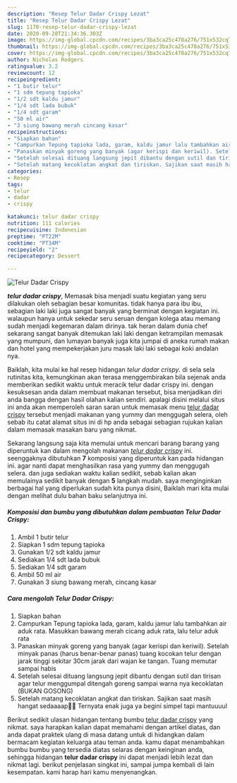 ```yaml
---
description: "Resep Telur Dadar Crispy Lezat"
title: "Resep Telur Dadar Crispy Lezat"
slug: 1170-resep-telur-dadar-crispy-lezat
date: 2020-09-28T21:34:36.303Z
image: https://img-global.cpcdn.com/recipes/3ba3ca25c478a276/751x532cq70/telur-dadar-crispy-foto-resep-utama.jpg
thumbnail: https://img-global.cpcdn.com/recipes/3ba3ca25c478a276/751x532cq70/telur-dadar-crispy-foto-resep-utama.jpg
cover: https://img-global.cpcdn.com/recipes/3ba3ca25c478a276/751x532cq70/telur-dadar-crispy-foto-resep-utama.jpg
author: Nicholas Rodgers
ratingvalue: 3.2
reviewcount: 12
recipeingredient:
- "1 butir telur"
- "1 sdm tepung tapioka"
- "1/2 sdt kaldu jamur"
- "1/4 sdt lada bubuk"
- "1/4 sdt garam"
- "50 ml air"
- "3 siung bawang merah cincang kasar"
recipeinstructions:
- "Siapkan bahan"
- "Campurkan Tepung tapioka lada, garam, kaldu jamur lalu tambahkan air aduk rata. Masukkan bawang merah cicang aduk rata, lalu telur aduk rata"
- "Panaskan minyak goreng yang banyak (agar kerispi dan keriwil). Setelah minyak panas (harus benar-benar panas) tuang kocokan telur dengan jarak tinggi sekitar 30cm jarak dari wajan ke tangan. Tuang memutar sampai habis"
- "Setelah selesai dituang langsung jepit dibantu dengan sutil dan tirisan agar telur menggumpal ditengah goreng sampai warna nya kecoklatan (BUKAN GOSONG)"
- "Setelah matang kecoklatan angkat dan tiriskan. Sajikan saat masih hangat sedaaaap🤤🤤 Ternyata enak juga ya begini simpel tapi mantuuuul"
categories:
- Resep
tags:
- telur
- dadar
- crispy

katakunci: telur dadar crispy 
nutrition: 111 calories
recipecuisine: Indonesian
preptime: "PT22M"
cooktime: "PT34M"
recipeyield: "2"
recipecategory: Dessert

---
```



![Telur Dadar Crispy](https://img-global.cpcdn.com/recipes/3ba3ca25c478a276/751x532cq70/telur-dadar-crispy-foto-resep-utama.jpg)

<b><i>telur dadar crispy</i></b>, Memasak bisa menjadi suatu kegiatan yang seru dilakukan oleh sebagian besar komunitas. tidak hanya para ibu ibu, sebagian laki laki juga sangat banyak yang berminat dengan kegiatan ini. walaupun hanya untuk sekedar seru seruan dengan kolega atau memang sudah menjadi kegemaran dalam dirinya. tak heran dalam dunia chef sekarang sangat banyak ditemukan laki laki dengan ketrampilan memasak yang mumpuni, dan lumayan banyak juga kita jumpai di aneka rumah makan dan hotel yang mempekerjakan juru masak laki laki sebagai koki andalan nya.



Baiklah, kita mulai ke hal resep hidangan <i>telur dadar crispy</i>. di sela sela rutinitas kita, kemungkinan akan terasa menggembirakan bila sejenak anda memberikan sedikit waktu untuk meracik telur dadar crispy ini. dengan kesuksesan anda dalam membuat makanan tersebut, bisa menjadikan diri anda bangga dengan hasil olahan kalian sendiri. apalagi disini melalui situs ini anda akan memperoleh saran saran untuk memasak menu <u>telur dadar crispy</u> tersebut menjadi makanan yang yummy dan menggugah selera, oleh sebab itu catat alamat situs ini di hp anda sebagai sebagian rujukan kalian dalam memasak masakan baru yang nikmat.


Sekarang langsung saja kita memulai untuk mencari barang barang yang diperuntuk kan dalam mengolah makanan <u><i>telur dadar crispy</i></u> ini. seenggaknya dibutuhkan <b>7</b> komposisi yang diperuntuk kan pada hidangan ini. agar nanti dapat menghasilkan rasa yang yummy dan menggugah selera. dan juga sediakan waktu kalian sedikit, sebab kalian akan memulainya sedikit banyak dengan <b>5</b> langkah mudah. saya menginginkan berbagai hal yang diperlukan sudah kita punya disini, Baiklah mari kita mulai dengan melihat dulu bahan baku selanjutnya ini.

<!--inarticleads1-->

##### Komposisi dan bumbu yang dibutuhkan dalam pembuatan Telur Dadar Crispy:

1. Ambil 1 butir telur
1. Siapkan 1 sdm tepung tapioka
1. Gunakan 1/2 sdt kaldu jamur
1. Sediakan 1/4 sdt lada bubuk
1. Sediakan 1/4 sdt garam
1. Ambil 50 ml air
1. Gunakan 3 siung bawang merah, cincang kasar




<!--inarticleads2-->

##### Cara mengolah Telur Dadar Crispy:

1. Siapkan bahan
1. Campurkan Tepung tapioka lada, garam, kaldu jamur lalu tambahkan air aduk rata. Masukkan bawang merah cicang aduk rata, lalu telur aduk rata
1. Panaskan minyak goreng yang banyak (agar kerispi dan keriwil). Setelah minyak panas (harus benar-benar panas) tuang kocokan telur dengan jarak tinggi sekitar 30cm jarak dari wajan ke tangan. Tuang memutar sampai habis
1. Setelah selesai dituang langsung jepit dibantu dengan sutil dan tirisan agar telur menggumpal ditengah goreng sampai warna nya kecoklatan (BUKAN GOSONG)
1. Setelah matang kecoklatan angkat dan tiriskan. Sajikan saat masih hangat sedaaaap🤤🤤 Ternyata enak juga ya begini simpel tapi mantuuuul




Berikut sedikit ulasan hidangan tentang bumbu <u>telur dadar crispy</u> yang nikmat. saya harapkan kalian dapat memahami dengan artikel diatas, dan anda dapat praktek ulang di masa datang untuk di hidangkan dalam bermacam kegiatan keluarga atau teman anda. kamu dapat menambahkan bumbu bumbu yang tersedia diatas selaras dengan keinginan anda, sehingga hidangan <b>telur dadar crispy</b> ini dapat menjadi lebih lezat dan nikmat lagi. berikut penjelasan singkat ini, sampai jumpa kembali di lain kesempatan. kami harap hari kamu menyenangkan.
